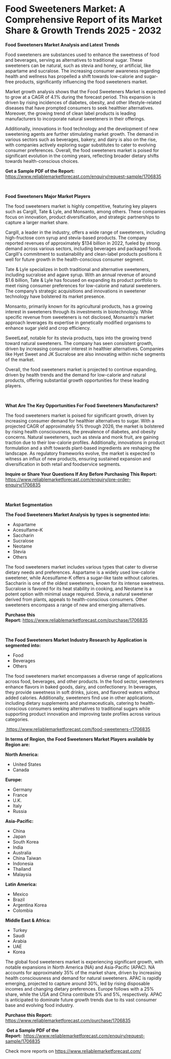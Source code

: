 <p><h1>Food Sweeteners Market: A Comprehensive Report of its Market Share & Growth Trends 2025 - 2032</h1></p><p><strong>Food Sweeteners Market Analysis and Latest Trends</strong></p>
<p><p>Food sweeteners are substances used to enhance the sweetness of food and beverages, serving as alternatives to traditional sugar. These sweeteners can be natural, such as stevia and honey, or artificial, like aspartame and sucralose. The increasing consumer awareness regarding health and wellness has propelled a shift towards low-calorie and sugar-free products, significantly influencing the food sweeteners market.</p><p>Market growth analysis shows that the Food Sweeteners Market is expected to grow at a CAGR of 4.1% during the forecast period. This expansion is driven by rising incidences of diabetes, obesity, and other lifestyle-related diseases that have prompted consumers to seek healthier alternatives. Moreover, the growing trend of clean label products is leading manufacturers to incorporate natural sweeteners in their offerings.</p><p>Additionally, innovations in food technology and the development of new sweetening agents are further stimulating market growth. The demand in various sectors such as beverages, bakery, and dairy is also on the rise, with companies actively exploring sugar substitutes to cater to evolving consumer preferences. Overall, the food sweeteners market is poised for significant evolution in the coming years, reflecting broader dietary shifts towards health-conscious choices.</p></p>
<p><strong>Get a Sample PDF of the Report:&nbsp;</strong> <a href="https://www.reliablemarketforecast.com/enquiry/request-sample/1706835?utm_campaign=2145&utm_medium=2&utm_source=Github&utm_content=ia&utm_term=14022025&utm_id=food-sweeteners">https://www.reliablemarketforecast.com/enquiry/request-sample/1706835</a></p>
<p>&nbsp;</p>
<p><strong>Food Sweeteners Major Market Players</strong></p>
<p><p>The food sweeteners market is highly competitive, featuring key players such as Cargill, Tate & Lyle, and Monsanto, among others. These companies focus on innovation, product diversification, and strategic partnerships to capture a larger market share.</p><p>Cargill, a leader in the industry, offers a wide range of sweeteners, including high-fructose corn syrup and stevia-based products. The company reported revenues of approximately $134 billion in 2022, fueled by strong demand across various sectors, including beverages and packaged foods. Cargill's commitment to sustainability and clean-label products positions it well for future growth in the health-conscious consumer segment.</p><p>Tate & Lyle specializes in both traditional and alternative sweeteners, including sucralose and agave syrup. With an annual revenue of around $1.6 billion, Tate & Lyle has focused on expanding its product portfolio to meet rising consumer preferences for low-calorie and natural sweeteners. The company’s strategic acquisitions and innovations in sweetener technology have bolstered its market presence.</p><p>Monsanto, primarily known for its agricultural products, has a growing interest in sweeteners through its investments in biotechnology. While specific revenue from sweeteners is not disclosed, Monsanto's market approach leverages its expertise in genetically modified organisms to enhance sugar yield and crop efficiency.</p><p>SweetLeaf, notable for its stevia products, taps into the growing trend toward natural sweeteners. The company has seen consistent growth, driven by increasing consumer interest in healthier alternatives. Companies like Hyet Sweet and JK Sucralose are also innovating within niche segments of the market.</p><p>Overall, the food sweeteners market is projected to continue expanding, driven by health trends and the demand for low-calorie and natural products, offering substantial growth opportunities for these leading players.</p></p>
<p>&nbsp;</p>
<p><strong>What Are The Key Opportunities For Food Sweeteners Manufacturers?</strong></p>
<p><p>The food sweeteners market is poised for significant growth, driven by increasing consumer demand for healthier alternatives to sugar. With a projected CAGR of approximately 5% through 2026, the market is bolstered by rising health consciousness, the prevalence of diabetes, and obesity concerns. Natural sweeteners, such as stevia and monk fruit, are gaining traction due to their low-calorie profiles. Additionally, innovations in product formulation and a shift towards plant-based ingredients are reshaping the landscape. As regulatory frameworks evolve, the market is expected to witness an influx of new products, ensuring sustained expansion and diversification in both retail and foodservice segments.</p></p>
<p><strong>Inquire or Share Your Questions If Any Before Purchasing This Report:</strong> <a href="https://www.reliablemarketforecast.com/enquiry/pre-order-enquiry/1706835?utm_campaign=2145&utm_medium=2&utm_source=Github&utm_content=ia&utm_term=14022025&utm_id=food-sweeteners">https://www.reliablemarketforecast.com/enquiry/pre-order-enquiry/1706835</a></p>
<p>&nbsp;</p>
<p><strong>Market Segmentation</strong></p>
<p><strong>The Food Sweeteners Market Analysis by types is segmented into:</strong></p>
<p><ul><li>Aspartame</li><li>Acesulfame-K</li><li>Saccharin</li><li>Sucralose</li><li>Neotame</li><li>Stevia</li><li>Others</li></ul></p>
<p><p>The food sweeteners market includes various types that cater to diverse dietary needs and preferences. Aspartame is a widely used low-calorie sweetener, while Acesulfame-K offers a sugar-like taste without calories. Saccharin is one of the oldest sweeteners, known for its intense sweetness. Sucralose is favored for its heat stability in cooking, and Neotame is a potent option with minimal usage required. Stevia, a natural sweetener derived from plants, appeals to health-conscious consumers. Other sweeteners encompass a range of new and emerging alternatives.</p></p>
<p><strong>Purchase this Report:&nbsp;</strong><a href="https://www.reliablemarketforecast.com/purchase/1706835?utm_campaign=2145&utm_medium=2&utm_source=Github&utm_content=ia&utm_term=14022025&utm_id=food-sweeteners">https://www.reliablemarketforecast.com/purchase/1706835</a></p>
<p>&nbsp;</p>
<p><strong>The Food Sweeteners Market Industry Research by Application is segmented into:</strong></p>
<p><ul><li>Food</li><li>Beverages</li><li>Others</li></ul></p>
<p><p>The food sweeteners market encompasses a diverse range of applications across food, beverages, and other products. In the food sector, sweeteners enhance flavors in baked goods, dairy, and confectionery. In beverages, they provide sweetness in soft drinks, juices, and flavored waters without added calories. Additionally, sweeteners find use in other applications, including dietary supplements and pharmaceuticals, catering to health-conscious consumers seeking alternatives to traditional sugars while supporting product innovation and improving taste profiles across various categories.</p></p>
<p><a href="https://www.reliablemarketforecast.com/food-sweeteners-r1706835?utm_campaign=2145&utm_medium=2&utm_source=Github&utm_content=ia&utm_term=14022025&utm_id=food-sweeteners">&nbsp;https://www.reliablemarketforecast.com/food-sweeteners-r1706835</a></p>
<p><strong>In terms of Region, the Food Sweeteners Market Players available by Region are:</strong></p>
<p>
    <p> <strong> North America: </strong>
        <ul>
            <li>United States</li>
            <li>Canada</li>
        </ul>
        </p> 
    <p> <strong> Europe: </strong>
        <ul>
            <li>Germany</li>
            <li>France</li>
            <li>U.K.</li>
            <li>Italy</li>
            <li>Russia</li>
        </ul>
        </p> 
    <p> <strong> Asia-Pacific: </strong>
        <ul>
            <li>China</li>
            <li>Japan</li>
            <li>South Korea</li>
            <li>India</li>
            <li>Australia</li>
            <li>China Taiwan</li>
            <li>Indonesia</li>
            <li>Thailand</li>
            <li>Malaysia</li>
        </ul>
        </p> 
    <p> <strong> Latin America: </strong>
        <ul>
            <li>Mexico</li>
            <li>Brazil</li>
            <li>Argentina Korea</li>
            <li>Colombia</li>
        </ul>
        </p> 
    <p> <strong> Middle East & Africa: </strong>
        <ul>
            <li>Turkey</li>
            <li>Saudi</li>
            <li>Arabia</li>
            <li>UAE</li>
            <li>Korea</li>
        </ul>
    </p>
    </p>
<p><p>The global food sweeteners market is experiencing significant growth, with notable expansions in North America (NA) and Asia-Pacific (APAC). NA accounts for approximately 35% of the market share, driven by increasing health consciousness and demand for natural sweeteners. APAC is rapidly emerging, projected to capture around 30%, led by rising disposable incomes and changing dietary preferences. Europe follows with a 25% share, while the USA and China contribute 5% and 5%, respectively. APAC is anticipated to dominate future growth trends due to its vast consumer base and evolving food industry.</p></p>
<p><strong>Purchase this Report: </strong><a href="https://www.reliablemarketforecast.com/purchase/1706835?utm_campaign=2145&utm_medium=2&utm_source=Github&utm_content=ia&utm_term=14022025&utm_id=food-sweeteners">https://www.reliablemarketforecast.com/purchase/1706835</a></p>
<p>&nbsp;<strong>Get a Sample PDF of the Report:&nbsp;&nbsp;</strong><a href="https://www.reliablemarketforecast.com/enquiry/request-sample/1706835?utm_campaign=2145&utm_medium=2&utm_source=Github&utm_content=ia&utm_term=14022025&utm_id=food-sweeteners">https://www.reliablemarketforecast.com/enquiry/request-sample/1706835</a></p>
<p><strong></strong></p>
<p>Check more reports on <a href="https://www.reliablemarketforecast.com/?utm_campaign=2145&utm_medium=2&utm_source=Github&utm_content=ia&utm_term=14022025&utm_id=food-sweeteners">https://www.reliablemarketforecast.com/</a></p>